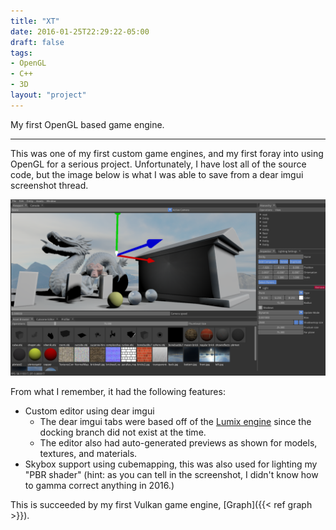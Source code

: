 ```yaml
---
title: "XT"
date: 2016-01-25T22:29:22-05:00
draft: false
tags:
- OpenGL
- C++
- 3D
layout: "project"
---
```


My first OpenGL based game engine.

<!--more-->
---

This was one of my first custom game engines, and my first foray into using OpenGL for a serious project. Unfortunately, I have lost all of the source code, but the image below is what I was able to save from a dear imgui screenshot thread.

![Screenshot of XT, containing the editor](screenshot.png)

From what I remember, it had the following features:
* Custom editor using dear imgui 
  * The dear imgui tabs were based off of the [Lumix engine](https://github.com/nem0/lumixengine) since the docking branch did not exist at the time.
  * The editor also had auto-generated previews as shown for models, textures, and materials.
* Skybox support using cubemapping, this was also used for lighting my "PBR shader" (hint: as you can tell in the screenshot, I didn't know how to gamma correct anything in 2016.)

This is succeeded by my first Vulkan game engine, [Graph]({{< ref graph >}}). 
